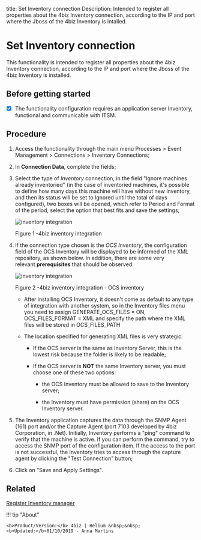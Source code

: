 title: Set Inventory connection
Description: Intended to register all properties about the 4biz Inventory connection, according to the IP and port where the Jboss of the 4biz Inventory is intalled.
# Set Inventory connection

This functionality is intended to register all properties about the 4biz
Inventory connection, according to the IP and port where the Jboss of the
4biz Inventory is installed.

Before getting started
--------------------------

- [x] The functionality configuration requires an application server Inventory,
functional and communicable with ITSM.

Procedure
-------------

1.  Access the functionality through the main menu Processes \> Event Management
    \> Connections \> Inventory Connections;

2.  In **Connection Data**, complete the fields;

3.  Select the type of *Inventory* connection, in the field "Ignore machines
    already inventoried" (in the case of inventoried machines, it's possible to
    define how many days this machine will have without new inventory, and
    then its status will be set to Ignored until the total of days
    configured), two boxes will be opened, which refer to Period and Format of the period,
    select the option that best fits and save the settings;

      ![inventory integration](images/inventory-connection-one.png)

       Figure 1 -4biz inventory integration

4.  If the connection type chosen is the *OCS Inventory*, the configuration
    field of the OCS Inventory will be displayed to be informed of the XML
    repository, as shown below. In addition, there are some very
    relevant **prerequisites** that should be observed:

       ![inventory integration](images/inventory-connection-two.png)
   

       Figure 2 -4biz inventory integration - OCS inventory

       + After installing OCS Inventory, it doesn't come as default to any type of
         integration with another system, so in the Inventory files menu you need to
         assign GENERATE_OCS_FILES = ON, OCS_FILES_FORMAT = XML and specify the path
         where the XML files will be stored in OCS_FILES_PATH

       + The location specified for generating XML files is very strategic:

          + If the OCS server is the same as Inventory Server, this is the lowest
            risk because the folder is likely to be readable;

          + If the OCS server is **NOT** the same Inventory server, you must choose
            one of these two options:

               + the OCS Inventory must be allowed to save to the Inventory server;

               + the Inventory must have permission (share) on the OCS Inventory
                 server.

5.  The Inventory application captures the data through the SNMP Agent (161)
    port and/or the Capture Agent (port 7103 developed by 4biz Corporation,
    in .Net). Initially, Inventory performs a "ping" command to verify that the
    machine is active. If you can perform the command, try to access the SNMP
    port of the configuration item. If the access to the port is not successful,
    the Inventory tries to access through the capture agent by clicking the "Test
    Connection" button;

6.  Click on "Save and Apply Settings".

Related
-------

[Register Inventory manager](/en-us/4biz-helium/processes/event/configuration/register-inventory-manager.html)



!!! tip "About"

    <b>Product/Version:</b> 4biz | Helium &nbsp;&nbsp;
    <b>Updated:</b>01/10/2019 - Anna Martins
